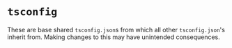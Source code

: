 # `tsconfig`

These are base shared `tsconfig.json`s from which all other `tsconfig.json`'s inherit from.
Making changes to this may have unintended consequences.